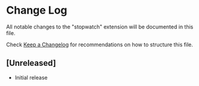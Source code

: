 # Change Log
All notable changes to the "stopwatch" extension will be documented in this file.

Check [Keep a Changelog](http://keepachangelog.com/) for recommendations on how to structure this file.

## [Unreleased]
- Initial release